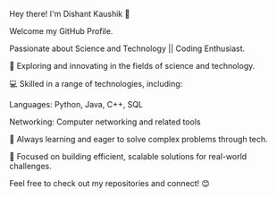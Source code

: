 Hey there! I'm Dishant Kaushik 👋

Welcome my GitHub Profile.

Passionate about Science and Technology || Coding Enthusiast.

🔭 Exploring and innovating in the fields of science and technology.


💻 Skilled in a range of technologies, including:

Languages: Python, Java, C++, SQL

Networking: Computer networking and related tools



🌱 Always learning and eager to solve complex problems through tech.

🚀 Focused on building efficient, scalable solutions for real-world challenges.


Feel free to check out my repositories and connect! 😊


